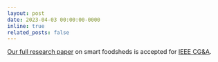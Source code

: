 ```yaml
---
layout: post
date: 2023-04-03 00:00:00-0000
inline: true
related_posts: false
---
```


[Our full research paper](https://ieeexplore.ieee.org/document/10091124) on smart foodsheds is accepted for [IEEE CG&A](https://www.computer.org/csdl/magazine/cg).